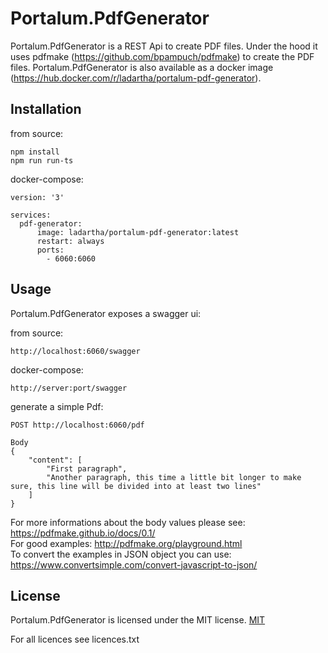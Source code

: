 
# Portalum.PdfGenerator

Portalum.PdfGenerator is a REST Api to create PDF files. 
Under the hood it uses pdfmake (https://github.com/bpampuch/pdfmake) to create the PDF files.
Portalum.PdfGenerator is also available as a docker image (https://hub.docker.com/r/ladartha/portalum-pdf-generator).




## Installation

from source:
```
npm install
npm run run-ts
```

docker-compose:
```
version: '3'

services:
  pdf-generator:
      image: ladartha/portalum-pdf-generator:latest
      restart: always
      ports:
        - 6060:6060

```
## Usage

Portalum.PdfGenerator exposes a swagger ui:

from source:
```
http://localhost:6060/swagger
```

docker-compose:
```
http://server:port/swagger
```

generate a simple Pdf:
```
POST http://localhost:6060/pdf

Body
{
    "content": [
		"First paragraph",
		"Another paragraph, this time a little bit longer to make sure, this line will be divided into at least two lines"
	]
}
```

For more informations about the body values please see: https://pdfmake.github.io/docs/0.1/  
For good examples: http://pdfmake.org/playground.html  
To convert the examples in JSON object you can use: https://www.convertsimple.com/convert-javascript-to-json/
## License

Portalum.PdfGenerator is licensed under the MIT license. [MIT](https://choosealicense.com/licenses/mit/)

For all licences see licences.txt
